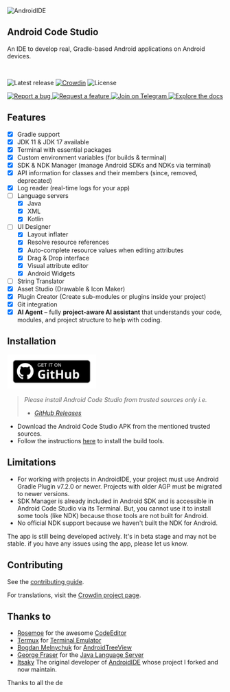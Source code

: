 <p align="left">
  <img src="https://avatars.githubusercontent.com/u/234419170?s=400&u=43571ebf481969baafb8399813ad57f46c19eb95&v=4" alt="AndroidIDE" width="80" height="80"/>
</p>

<h2 align="left"><b>Android Code Studio</b></h2>
<p align="left">
  An IDE to develop real, Gradle-based Android applications on Android devices.
<p><br>

<p align="left">
<!-- Latest release -->
<img src="https://img.shields.io/github/v/release/AndroidCSOfficial/android-code-studio?include_prereleases&amp;label=latest%20release" alt="Latest release">
<!-- Build and test -->
<!-- <img src="https://github.com/Mohammed-baqer-null/android-code-studio/actions/workflows/asm_build.yml/badge.svg" alt="Builds and tests"> -->
<!-- Crowdin -->
<a href="https://crowdin.com/project/androidide"><img src="https://badges.crowdin.net/androidide/localized.svg" alt="Crowdin"></a>
<!-- License -->
<img src="https://img.shields.io/badge/License-GPLv3-blue.svg" alt="License"></p>


<p align="left">
  <a href="https://github.com/Mohammed-baqer-null/android-code-studio/issues/new?labels=bug&template=BUG.yml&title=%5BBug%5D%3A+">
    <img src="https://img.shields.io/badge/Report%20Bug-red?style=for-the-badge&logo=github" alt="Report a bug">
  </a>
  <a href="https://github.com/Mohammed-baqer-null/android-code-studio/issues/new?labels=feature&template=FEATURE.yml&title=%5BFeature%5D%3A+">
    <img src="https://img.shields.io/badge/Request%20Feature-brightgreen?style=for-the-badge&logo=github" alt="Request a feature">
  </a>
  <a href="https://t.me/rv2ide">
    <img src="https://img.shields.io/badge/Telegram-Join%20Us-1DA1F2?style=for-the-badge&logo=telegram" alt="Join on Telegram">
  </a>
    <a href="https://docs.androidide.com/">
    <img src="https://img.shields.io/badge/Docs-Explore-blue?style=for-the-badge&logo=read-the-docs" alt="Explore the docs">
  </a>
</p>

## Features

- [x] Gradle support
- [x] JDK 11 & JDK 17 available
- [x] Terminal with essential packages
- [x] Custom environment variables (for builds & terminal)
- [x] SDK & NDK Manager (manage Android SDKs and NDKs via terminal)
- [x] API information for classes and their members (since, removed, deprecated)
- [x] Log reader (real-time logs for your app)
- [ ] Language servers
    - [x] Java
    - [x] XML
    - [x] Kotlin
- [ ] UI Designer
    - [x] Layout inflater
    - [x] Resolve resource references
    - [x] Auto-complete resource values when editing attributes
    - [x] Drag & Drop interface
    - [x] Visual attribute editor
    - [x] Android Widgets
- [ ] String Translator
- [x] Asset Studio (Drawable & Icon Maker)
- [x] Plugin Creator (Create sub-modules or plugins inside your project)
- [x] Git integration
- [x] **AI Agent** – fully **project-aware AI assistant** that understands your code, modules, and project structure to help with coding.
<!-- - debugging, and suggestions-->

## Installation

[<img src="https://github.com/Kunzisoft/Github-badge/raw/main/get-it-on-github.svg"
    alt="Get it on F-Droid"
    height="80">](https://github.com/Mohammed-baqer-null/android-code-studio/releases)

> _Please install Android Code Studio from trusted sources only i.e._
> - [_GitHub Releases_](https://github.com/Mohammed-baqer-null/android-code-studio/releases)

- Download the Android Code Studio APK from the mentioned trusted sources.
- Follow the
  instructions [here](https://docs.androidide.com/tutorials/get-started.html) to
  install the build tools.

## Limitations

- For working with projects in AndroidIDE, your project must use Android Gradle Plugin v7.2.0 or
  newer. Projects with older AGP must be migrated to newer versions.
- SDK Manager is already included in Android SDK and is accessible in Android Code Studio via its Terminal.
  But, you cannot use it to install some tools (like NDK) because those tools are not built for
  Android.
- No official NDK support because we haven't built the NDK for Android.

The app is still being developed actively. It's in beta stage and may not be stable. if you have any
issues using the app, please let us know.

## Contributing

See the [contributing guide](./CONTRIBUTING.md).

For translations, visit the [Crowdin project page](https://crowdin.com/project/androidide).

## Thanks to

- [Rosemoe](https://github.com/Rosemoe) for the
  awesome [CodeEditor](https://github.com/Rosemoe/sora-editor)
- [Termux](https://github.com/termux) for [Terminal Emulator](https://github.com/termux/termux-app)
- [Bogdan Melnychuk](https://github.com/bmelnychuk)
  for [AndroidTreeView](https://github.com/bmelnychuk/AndroidTreeView)
- [George Fraser](https://github.com/georgewfraser) for
  the [Java Language Server](https://github.com/georgewfraser/java-language-server)
- [Itsaky](https://github.com/itsaky) The original developer
  of [AndroidIDE](https://github.com/AndroidIDEOfficial/AndroidIDE.git) whose project I forked and now maintain.
  
Thanks to all the de